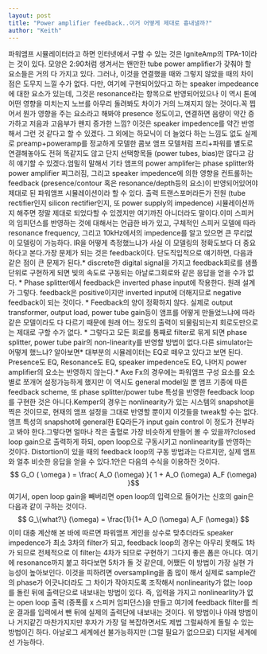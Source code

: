 ```yaml
---
layout: post
title: "Power amplifier feedback..이거 어떻게 제대로 흉내낼까?"
author: "Keith"
---
```


파워앰프 시뮬레이터라고 하면 인터넷에서 구할 수 있는 것은 IgniteAmp의 TPA-1이라는 것이 있다. 모양은 2:90처럼 생겨서는 왠만한 tube power amplifier가 갖춰야 할 요소들은 거의 다 가지고 있다. 그러나, 이것을 연결했을 때와 그렇지 않았을 때의 차이점은 도무지 느낄 수가 없다. 다만, 여기에 구현되어있다고 하는 speaker impedeance에 대한 요소가 있는데, 그것은 resonance라는 항목으로 반영되어있으나 이 역시 톤에 어떤 영향을 미치는지 노브를 아무리 돌려봐도 차이가 거의 느껴지지 않는 것이다.꼭 찝어서 뭔가 영향을 주는 요소라고 해봐야 presence 정도이고, 연결하면 음량이 약간 증가하고 저음과 고음부가 왠지 증가한 느낌? 이것은 speaker impedence를 약간 반영해서 그런 것 같다고 할 수 있겠다. 그 외에는 하모닉이 더 늘었다 하는 느낌도 없도 실제로 preamp+poweramp를 정교하게 모델한 콤보 앰프 모델처럼 프리+파워를 별도로 연결해놓아도 전혀 똑같지도 않고 단지 선택항목들 (power tubes, bias)만 많다고 감히 얘기할 수 있겠다.엄밀히 말해서 기타 앰프의 power amplifer는 phase splitter와 power amplifier 찌그러짐, 그리고 speaker impedence에 의한 영향을 컨트롤하는 feedback (presence/contour 혹은 resonance/depth등의 요소)이 반영되어있어야 제대로 된 파워앰프 시뮬레이션이라 할 수 있다. 출력 트랜스포머라든가 전원 (tube rectifier인지 silicon rectifier인지, 또 power supply의 impedence) 시뮬레이션까지 해주면 정말 제대로 되었다할 수 있겠지만 여기까진 아니더라도 말이다.이미 스피커의 임피던스를 반영하는 것에 대해서는 언급한 바가 있고, 구체적인 스피커 모델에 따라 resonance frequency, 그리고 10kHz에서의 impedence를 알고 있으면 큰 무리없이 모델링이 가능하다. IR을 어떻게 측정했느냐가 사실 이 모델링의 정확도보다 더 중요하다고 본다.가장 문제가 되는 것은 feedback이다. 단도직입적으로 얘기하면, 다음과 같은 점이 큰 문제가 된다.* discrete한 digital signal을 가지고 feedback회로를 샘플단위로 구현하게 되면 빛의 속도로 구동되는 아날로그회로와 같은 응답을 얻을 수가 없다. * Phase splitter에서 feedback은 inverted phase input에 작용한다. 원래 설계가 그렇다. feedback은 positive이지만 inverted input에 더해지므로 negative feedback이 되는 것이다. * Feedback의 양이 정확하지 않다. 실제로 output transformer, output load, power tube gain등이 앰프를 어떻게 만들었느냐에 따라 같은 모델이라도 다 다르기 때문에 원래 어느 정도의 출력이 되물림되는지 회로도만으로는 제대로 구할 수가 없다. * 그렇다고 모든 회로를 통째로 filter로 묶게 되면 phase splitter, power tube pair의 non-linearity를 반영할 방법이 없다.다른 simulator는 어떻게 했느냐? 알아보면* 대부분의 시뮬레이터는 EQ로 떼우고 있다고 보면 된다. Presence도 EQ, Resonance도 EQ, speaker impedence도 EQ, 나머지 power amplifier의 요소는 반영하지 않는다.* Axe Fx의 경우에는 파워앰프 구성 요소를 요소별로 쪼개어 설정가능하게 했지만 이 역시도 general model일 뿐 앰프 기종에 따른 feedback scheme, 또 phase splitter/power tube 특성을 반영한 feedback loop를 구현한 것은 아니다.Kemper의 경우는 nonlinearity가 있는 시스템의 snapshot을 찍은 것이므로, 현재의 앰프 설정을 그대로 반영할 뿐이지 이것들을 tweak할 수는 없다. 앰프 특성의 snapshot에 general한 EQ라든가 input gain control 이 정도가 전부라고 봐야 한다.그렇다면 얼마나 작은 출혈로 가장 비슷하게 만들어 볼 수 있을까?closed loop gain으로 출력하게 하되, open loop으로 구동시키고 nonlinearity를 반영하는 것이다. Distortion이 있을 때의 feedback loop의 구동 방법과는 다르지만, 실제 앰프와 얼추 비슷한 응답을 얻을 수 있다.1안은 다음의 수식을 이용하잔 것이다. $$ G_O ( \omega ) = \frac{ A_O (\omega) }{ 1 + A_O (\omega) A_F (\omega) }$$여기서, open loop gain을 빼버리면 open loop의 입력으로 들어가는 신호의 gain은 다음과 같이 구하는 것이다.$$ G_\{what?\} (\omega) = \frac{1}{1+ A_O (\omega) A_F (\omega)} $$이미 대충 계산해 본 바에 따르면 파워앰프 게인을 상수로 맞추더라도 speaker impedence가 최소 3차의 filter가 되고, feedback loop의 경우는 아무리 못해도 1차가 되므로 전체적으로 이 filter는 4차가 되므로 구현하기 그다지 좋은 폼은 아니다. 여기에 resonance까지 붙고 하다보면 5차가 돌 것 같은데, 어쨌든 이 방법이 가장 실현 가능성이 높아보인다. 이것을 피하려면 oversampling을 좀 많이 해서 실제로 sample간의 phase가 어긋나더라도 그 차이가 작아지도록 조작해서 nonlinearity가 없는 loop를 돌린 뒤에 출력단으로 내보내는 방법이 있다. 즉, 입력을 가지고 nonlinearlity가 없는 open loop 출력 (증폭률 x 스피커 임피던스)을 만들고 여기에 feedback filter를 씌운 결과를 입력에서 뺀 뒤에 실제의 출력단에 내보내는 것이다. 위 방법이나 아래 방법이나 거지같긴 마찬가지지만 후자가 가장 덜 복잡하면서도 제법 그럴싸하게 돌릴 수 있는 방법이긴 하다. 아날로그 세계에선 불가능하지만 (그럴 필요가 없으므로) 디지털 세계에선 가능하다.

